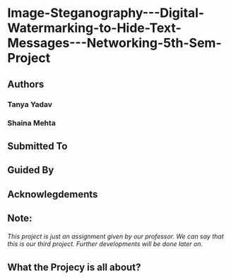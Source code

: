 # Image-Steganography---Digital-Watermarking-to-Hide-Text-Messages---Networking-5th-Sem-Project
## Authors
### Tanya Yadav
### Shaina Mehta
## Submitted To 
## Guided By
## Acknowlegdements 
## Note:
###### This project is just an assignment given by our professor. We can say that this is our third project. Further developments will be done later on.  
## What the Projecy is all about?
